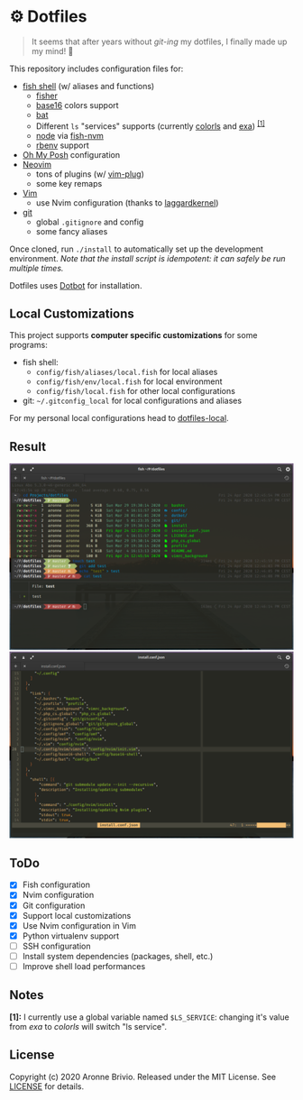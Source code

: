 # ⚙️ Dotfiles
> It seems that after years without *git-ing* my dotfiles, I finally made up my mind! 🎉

This repository includes configuration files for:

- [fish shell](https://fishshell.com/) (w/ aliases and functions)
  - [fisher](https://github.com/jorgebucaran/fisher)
  - [base16](https://github.com/chriskempson/base16-shell) colors support
  - [bat](https://github.com/sharkdp/bat)
  - Different `ls` "services" supports (currently [colorls](https://github.com/athityakumar/colorls) and [exa](https://github.com/ogham/exa)) <sup>[[1]](#notes)</sup>
  - [node](https://nodejs.org/) via [fish-nvm](https://github.com/jorgebucaran/fish-nvm)
  - [rbenv](https://github.com/rbenv/rbenv) support
- [Oh My Posh](https://ohmyposh.dev/) configuration
- [Neovim](https://neovim.io/)
  - tons of plugins (w/ [vim-plug](https://github.com/junegunn/vim-plug))
  - some key remaps
- [Vim](https://www.vim.org/)
  - use Nvim configuration (thanks to [laggardkernel](https://gist.github.com/laggardkernel/9013f948345212563ede9c9ee56c6b42))
- [git](https://git-scm.com/)
  - global `.gitignore` and config
  - some fancy aliases

Once cloned, run `./install` to automatically set up the development environment.
*Note that the install script is idempotent: it can safely be run multiple times.*

Dotfiles uses [Dotbot](https://github.com/anishathalye/dotbot) for installation.

## Local Customizations
This project supports **computer specific customizations** for some programs:

- fish shell:
  - `config/fish/aliases/local.fish` for local aliases
  - `config/fish/env/local.fish` for local environment
  - `config/fish/local.fish` for other local configurations
- git: `~/.gitconfig_local` for local configurations and aliases

For my personal local configurations head to [dotfiles-local](https://github.com/aronnebrivio/dotfiles-local).

## Result
![Shell example](shell.png)
![Vim example](vim.png)

## ToDo
- [x] Fish configuration
- [x] Nvim configuration
- [x] Git configuration
- [x] Support local customizations
- [x] Use Nvim configuration in Vim
- [x] Python virtualenv support
- [ ] SSH configuration
- [ ] Install system dependencies (packages, shell, etc.)
- [ ] Improve shell load performances

## Notes
**[1]:** I currently use a global variable named `$LS_SERVICE`: changing it's value from *exa* to *colorls* will switch "ls service".

## License
Copyright (c) 2020 Aronne Brivio. Released under the MIT License. See [LICENSE](https://github.com/aronnebrivio/dotfiles/blob/master/LICENSE) for details.
